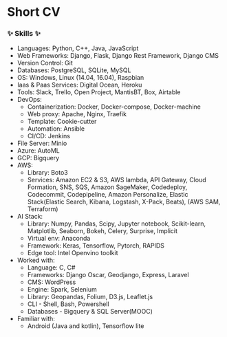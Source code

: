# Short CV

### ✨ Skills ✨
-	Languages: Python, C++, Java, JavaScript
-	Web Frameworks: Django, Flask, Django Rest Framework, Django CMS
-	Version Control: Git
-	Databases: PostgreSQL, SQLite, MySQL
-	OS: Windows, Linux (14.04, 16.04), Raspbian
-	Iaas & Paas Services: Digital Ocean, Heroku
-	Tools: Slack, Trello, Open Project, MantisBT, Box, Airtable
-   DevOps: 
    - Containerization: Docker, Docker-compose, Docker-machine
    - Web proxy: Apache, Nginx, Traefik
    - Template: Cookie-cutter
    - Automation: Ansible
    - CI/CD: Jenkins
-   File Server: Minio
-   Azure: AutoML
-   GCP: Bigquery
-	AWS: 
    - Library: Boto3
    - Services: Amazon EC2 & S3, AWS lambda, API Gateway, Cloud Formation, SNS, SQS, Amazon SageMaker, Codedeploy, Codecommit, Codepipeline, Amazon Personalize, Elastic Stack(Elastic Search, Kibana, Logstash, X-Pack, Beats), (AWS SAM, Terraform)
-	AI Stack: 
    -	Library: Numpy, Pandas, Scipy, Jupyter notebook, Scikit-learn, Matplotlib, Seaborn, Bokeh, Celery, Surprise, Implicit
    -   Virtual env: Anaconda
    -	Framework: Keras, Tensorflow, Pytorch, RAPIDS
    -	Edge tool: Intel Openvino toolkit
-	Worked with: 
    - Language: C, C#
    - Frameworks: Django Oscar, Geodjango, Express, Laravel
    - CMS: WordPress
    - Engine: Spark, Selenium
    - Library: Geopandas, Folium, D3.js, Leaflet.js
    - CLI - Shell, Bash, Powershell
    - Databases -  Bigquery & SQL Server(MOOC)
-	Familiar with: 
    -	Android (Java and kotlin), Tensorflow lite

